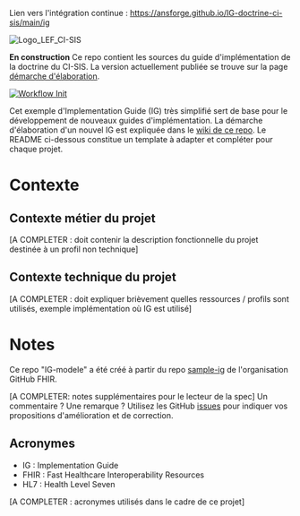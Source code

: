 Lien vers l'intégration continue : https://ansforge.github.io/IG-doctrine-ci-sis/main/ig

![Logo_LEF_CI-SIS](https://user-images.githubusercontent.com/48218773/227532484-eff82649-4e42-49c6-966a-dc3ea78cf59c.png)

**En construction** Ce repo contient les sources du guide d'implémentation de la doctrine du CI-SIS. La version actuellement publiée se trouve sur la page [démarche d'élaboration](https://esante.gouv.fr/offres-services/ci-sis/demarche-elaboration).

[![Workflow Init](https://github.com/ansforge/IG-fhir-partage-de-documents-de-sante/actions/workflows/fhir-workflows.yml/badge.svg)](https://github.com/ansforge/IG-fhir-partage-de-documents-de-sante/actions/workflows/fhir-workflows.yml)

Cet exemple d'Implementation Guide (IG) très simplifié sert de base pour le développement de nouveaux guides d'implémentation. La démarche d'élaboration d'un nouvel IG est expliquée dans le [wiki de ce repo](https://github.com/ansforge/IG-modele/wiki).
Le README ci-dessous constitue un template à adapter et compléter pour chaque projet.

# Contexte

## Contexte métier du projet

[A COMPLETER : doit contenir la description fonctionnelle du projet destinée à un profil non technique]

## Contexte technique du projet

[A COMPLETER : doit expliquer brièvement quelles ressources / profils sont utilisés, exemple implémentation où IG est utilisé]

# Notes

Ce repo "IG-modele" a été créé à partir du repo [sample-ig](https://github.com/FHIR/sample-ig) de l'organisation GitHub FHIR.

[A COMPLETER: notes supplémentaires pour le lecteur de la spec]
Un commentaire ? Une remarque ? Utilisez les GitHub [issues](https://docs.github.com/fr/issues) pour indiquer vos propositions d'amélioration et de correction.

## Acronymes

* IG : Implementation Guide
* FHIR : Fast Healthcare Interoperability Resources
* HL7 : Health Level Seven

[A COMPLETER : acronymes utilisés dans le cadre de ce projet]
